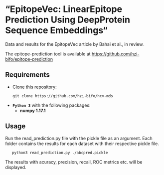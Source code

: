 #  “EpitopeVec:   LinearEpitope   Prediction   Using   DeepProtein   Sequence   Embeddings“
Data and results for the EpitopeVec article by Bahai et al., in review.

  The epitope-prediction tool is available at https://github.com/hzi-bifo/epitope-prediction

## Requirements
* Clone this repository:
  ```
  git clone https://github.com/hzi-bifo/hcv-mds 
  ```
* **```Python 3```** with the following packages:
    * **numpy 1.17.1**
    
 ## Usage
Run the read_prediction.py file with the pickle file as an argument. Each folder contains the results for each dataset with their respective pickle file.
       
       python3 read_prediction.py ./abcpred.pickle
      
The results with acuracy, precision, recall, ROC metrics etc. will be displayed.
